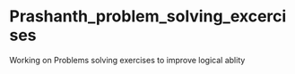 # Prashanth_problem_solving_excercises
Working on Problems solving exercises to improve logical ablity
